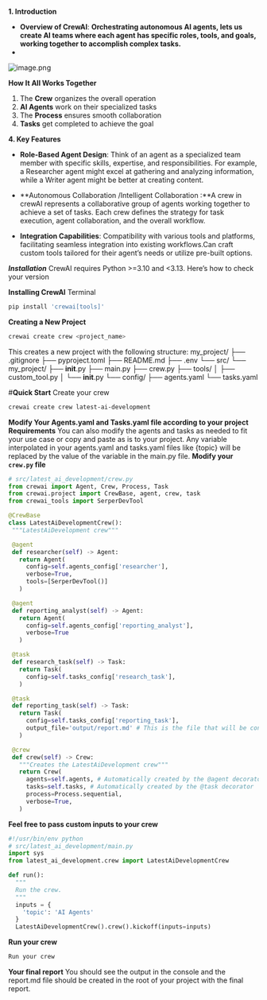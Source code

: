 **1. Introduction**

- **Overview of CrewAI**: **Orchestrating autonomous AI agents, lets us create AI teams where each agent has specific roles, tools, and goals, working together to accomplish complex tasks.**
- 

![image.png](attachment:13131a04-0b16-49e1-82ab-5d67dc0539f1:image.png)

 **How It All Works Together**

1. The **Crew** organizes the overall operation
2. **AI Agents** work on their specialized tasks
3. The **Process** ensures smooth collaboration
4. **Tasks** get completed to achieve the goal

**4. Key Features**

- **Role-Based Agent Design**: Think of an agent as a specialized team member with specific skills, expertise, and responsibilities. For example, a Researcher agent might excel at gathering and analyzing information, while a Writer agent might be better at creating content.

- **Autonomous Collaboration /Intelligent Collaboration :**A crew in crewAI represents a collaborative group of agents working together to achieve a set of tasks. Each crew defines the strategy for task execution, agent collaboration, and the overall workflow.

- **Integration Capabilities**: Compatibility with various tools and platforms, facilitating seamless integration into existing workflows.Can craft custom tools tailored for their agent’s needs or utilize pre-built options.

***Installation***
CrewAI requires Python >=3.10 and <3.13. Here’s how to check your version

**Installing CrewAI**
Terminal
```powershell
pip install 'crewai[tools]'
```

**Creating a New Project**
```powershell
crewai create crew <project_name>
```
This creates a new project with the following structure:
                my_project/
                ├── .gitignore
                ├── pyproject.toml
                ├── README.md
                ├── .env
                └── src/
                    └── my_project/
                        ├── __init__.py
                        ├── main.py
                        ├── crew.py
                        ├── tools/
                        │   ├── custom_tool.py
                        │   └── __init__.py
                        └── config/
                            ├── agents.yaml
                            └── tasks.yaml


#**Quick Start**
Create your crew
```powershell
crewai create crew latest-ai-development
```

**Modify Your Agents.yaml and Tasks.yaml file according to your project Requirements**
You can also modify the agents and tasks as needed to fit your use case or copy and paste as is to your project. Any variable interpolated in your agents.yaml and tasks.yaml files like {topic} will be replaced by the value of the variable in the main.py file.
 **Modify your `crew.py` file**
 ```python
# src/latest_ai_development/crew.py
from crewai import Agent, Crew, Process, Task
from crewai.project import CrewBase, agent, crew, task
from crewai_tools import SerperDevTool

@CrewBase
class LatestAiDevelopmentCrew():
  """LatestAiDevelopment crew"""

  @agent
  def researcher(self) -> Agent:
    return Agent(
      config=self.agents_config['researcher'],
      verbose=True,
      tools=[SerperDevTool()]
    )

  @agent
  def reporting_analyst(self) -> Agent:
    return Agent(
      config=self.agents_config['reporting_analyst'],
      verbose=True
    )

  @task
  def research_task(self) -> Task:
    return Task(
      config=self.tasks_config['research_task'],
    )

  @task
  def reporting_task(self) -> Task:
    return Task(
      config=self.tasks_config['reporting_task'],
      output_file='output/report.md' # This is the file that will be contain the final report.
    )

  @crew
  def crew(self) -> Crew:
    """Creates the LatestAiDevelopment crew"""
    return Crew(
      agents=self.agents, # Automatically created by the @agent decorator
      tasks=self.tasks, # Automatically created by the @task decorator
      process=Process.sequential,
      verbose=True,
    )

```
**Feel free to pass custom inputs to your crew**

```python
#!/usr/bin/env python
# src/latest_ai_development/main.py
import sys
from latest_ai_development.crew import LatestAiDevelopmentCrew

def run():
  """
  Run the crew.
  """
  inputs = {
    'topic': 'AI Agents'
  }
  LatestAiDevelopmentCrew().crew().kickoff(inputs=inputs)

```
**Run your crew**

```powershell
Run your crew
```

**Your final report**
You should see the output in the console and the report.md file should be created in the root of your project with the final report.
